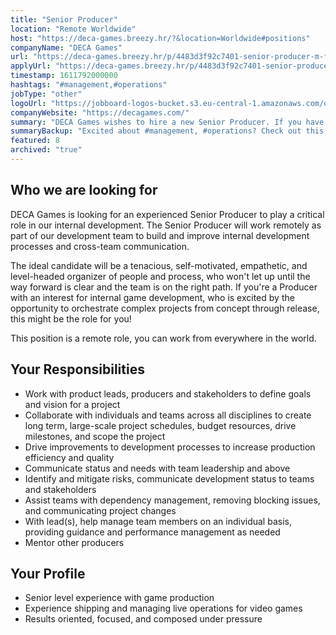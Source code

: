 ```yaml
---
title: "Senior Producer"
location: "Remote Worldwide"
host: "https://deca-games.breezy.hr/?&location=Worldwide#positions"
companyName: "DECA Games"
url: "https://deca-games.breezy.hr/p/4483d3f92c7401-senior-producer-m-f-d"
applyUrl: "https://deca-games.breezy.hr/p/4483d3f92c7401-senior-producer-m-f-d/apply"
timestamp: 1611792000000
hashtags: "#management,#operations"
jobType: "other"
logoUrl: "https://jobboard-logos-bucket.s3.eu-central-1.amazonaws.com/deca-games"
companyWebsite: "https://decagames.com/"
summary: "DECA Games wishes to hire a new Senior Producer. If you have senior level experience with game production, consider applying."
summaryBackup: "Excited about #management, #operations? Check out this job post!"
featured: 8
archived: "true"
---
```


## Who we are looking for

DECA Games is looking for an experienced Senior Producer to play a critical role in our internal development. The Senior Producer will work remotely as part of our development team to build and improve internal development processes and cross-team communication.

The ideal candidate will be a tenacious, self-motivated, empathetic, and level-headed organizer of people and process, who won't let up until the way forward is clear and the team is on the right path. If you're a Producer with an interest for internal game development, who is excited by the opportunity to orchestrate complex projects from concept through release, this might be the role for you!

This position is a remote role, you can work from everywhere in the world.

## Your Responsibilities

*   Work with product leads, producers and stakeholders to define goals and vision for a project
*   Collaborate with individuals and teams across all disciplines to create long term, large-scale project schedules, budget resources, drive milestones, and scope the project
*   Drive improvements to development processes to increase production efficiency and quality
*   Communicate status and needs with team leadership and above
*   Identify and mitigate risks, communicate development status to teams and stakeholders
*   Assist teams with dependency management, removing blocking issues, and communicating project changes
*   With lead(s), help manage team members on an individual basis, providing guidance and performance management as needed
*   Mentor other producers

## Your Profile

*   Senior level experience with game production
*   Experience shipping and managing live operations for video games
*   Results oriented, focused, and composed under pressure
